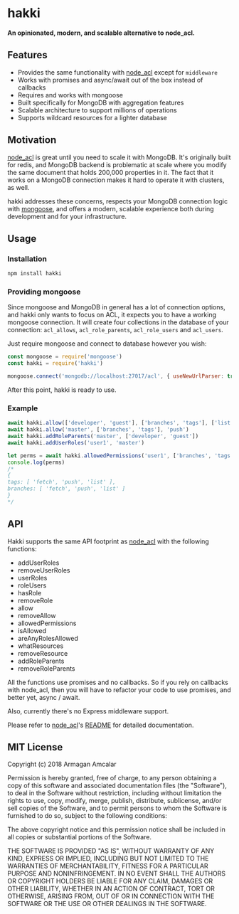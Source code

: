 # hakki
**An opinionated, modern, and scalable alternative to node_acl.**

## Features
* Provides the same functionality with [node_acl](https://github.com/OptimalBits/node_acl) except for `middleware`
* Works with promises and async/await out of the box instead of callbacks
* Requires and works with mongoose
* Built specifically for MongoDB with aggregation features
* Scalable architecture to support millions of operations
* Supports wildcard resources for a lighter database

## Motivation
[node_acl](https://github.com/OptimalBits/node_acl) is great until you need to scale it with MongoDB. It's originally built for redis, and MongoDB backend is problematic at scale where you modify the same document that holds 200,000 properties in it. The fact that it works on a MongoDB connection makes it hard to operate it with clusters, as well.

hakki addresses these concerns, respects your MongoDB connection logic with [mongoose](http://mongoosejs.com), and offers a modern, scalable experience both during development and for your infrastructure.

## Usage
### Installation
```bash
npm install hakki
```
### Providing mongoose
Since mongoose and MongoDB in general has a lot of connection options, and hakki only wants to focus on ACL, it expects you to have a working mongoose connection. It will create four collections in the database of your connection: `acl_allows`, `acl_role_parents`, `acl_role_users` and `acl_users`.

Just require mongoose and connect to database however you wish:

```js
const mongoose = require('mongoose')
const hakki = require('hakki')

mongoose.connect('mongodb://localhost:27017/acl', { useNewUrlParser: true })
```

After this point, hakki is ready to use.

### Example
```js
await hakki.allow(['developer', 'guest'], ['branches', 'tags'], ['list', 'fetch'])
await hakki.allow('master', ['branches', 'tags'], 'push')
await hakki.addRoleParents('master', ['developer', 'guest'])
await hakki.addUserRoles('user1', 'master')

let perms = await hakki.allowedPermissions('user1', ['branches', 'tags'])
console.log(perms)
/*
{
tags: [ 'fetch', 'push', 'list' ],
branches: [ 'fetch', 'push', 'list' ]
}
*/
```

## API
Hakki supports the same API footprint as [node_acl](https://github.com/OptimalBits/node_acl) with the following functions:

* addUserRoles
* removeUserRoles
* userRoles
* roleUsers
* hasRole
* removeRole
* allow
* removeAllow
* allowedPermissions
* isAllowed
* areAnyRolesAllowed
* whatResources
* removeResource
* addRoleParents
* removeRoleParents

All the functions use promises and no callbacks. So if you rely on callbacks with node_acl, then you will have to refactor your code to use promises, and better yet, async / await.

Also, currently there's no Express middleware support.

Please refer to [node_acl](https://github.com/OptimalBits/node_acl)'s [README](https://github.com/OptimalBits/node_acl/blob/master/README.md#documentation) for detailed documentation.

## MIT License

Copyright (c) 2018 Armagan Amcalar

Permission is hereby granted, free of charge, to any person obtaining a copy
of this software and associated documentation files (the "Software"), to deal
in the Software without restriction, including without limitation the rights
to use, copy, modify, merge, publish, distribute, sublicense, and/or sell
copies of the Software, and to permit persons to whom the Software is
furnished to do so, subject to the following conditions:

The above copyright notice and this permission notice shall be included in all
copies or substantial portions of the Software.

THE SOFTWARE IS PROVIDED "AS IS", WITHOUT WARRANTY OF ANY KIND, EXPRESS OR
IMPLIED, INCLUDING BUT NOT LIMITED TO THE WARRANTIES OF MERCHANTABILITY,
FITNESS FOR A PARTICULAR PURPOSE AND NONINFRINGEMENT. IN NO EVENT SHALL THE
AUTHORS OR COPYRIGHT HOLDERS BE LIABLE FOR ANY CLAIM, DAMAGES OR OTHER
LIABILITY, WHETHER IN AN ACTION OF CONTRACT, TORT OR OTHERWISE, ARISING FROM,
OUT OF OR IN CONNECTION WITH THE SOFTWARE OR THE USE OR OTHER DEALINGS IN THE
SOFTWARE.

